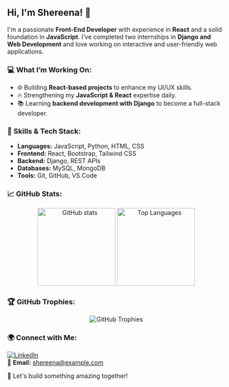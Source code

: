 ## Hi, I'm Shereena! 👋

I'm a passionate **Front-End Developer** with experience in **React** and a solid foundation in **JavaScript**. I’ve completed two internships in **Django and Web Development** and love working on interactive and user-friendly web applications.

### 💻 What I’m Working On:
- 🌐 Building **React-based projects** to enhance my UI/UX skills.
- 🔥 Strengthening my **JavaScript & React** expertise daily.
- 📚 Learning **backend development with Django** to become a full-stack developer.

### 🎯 Skills & Tech Stack:
- **Languages:** JavaScript, Python, HTML, CSS  
- **Frontend:** React, Bootstrap, Tailwind CSS  
- **Backend:** Django, REST APIs  
- **Databases:** MySQL, MongoDB  
- **Tools:** Git, GitHub, VS Code

### 📈 GitHub Stats:
<div align="center">
  <img height="180em" src="https://github-readme-stats.vercel.app/api?username=Shereena-A&show_icons=true&theme=radical" alt="GitHub stats"/>
  <img height="180em" src="https://github-readme-stats.vercel.app/api/top-langs/?username=Shereena-A&layout=compact&theme=radical" alt="Top Languages"/>
</div>

### 🏆 GitHub Trophies:
<div align="center">  
  <img src="https://github-profile-trophy.vercel.app/?username=Shereena-A&theme=radical" alt="GitHub Trophies" />  
</div>

### 🌍 Connect with Me:
[![LinkedIn](https://img.shields.io/badge/LinkedIn-%230077B5.svg?logo=linkedin&logoColor=white)](https://www.linkedin.com/in/shereena/)  
📩 **Email:** shereena@example.com  

🚀 Let's build something amazing together!
